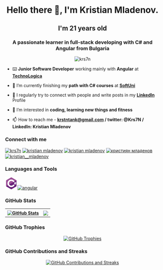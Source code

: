 <h1 align="center">Hello there 👋, I'm Kristian Mladenov.</h1>
<h2 align="center">I'm 21 years old</h2>
<h3 align="center">A passionate learner in full-stack developing with C# and Angular from Bulgaria</h3>

<p align="center"> <img src="https://komarev.com/ghpvc/?username=krs7n&label=Profile%20views&color=0e75b6&style=flat" alt="krs7n" /> </p>

- ⌨️ **Junior Software Developer** working mainly with **Angular** at <a href="http://www.technologica.com/" target="_blank">**TechnoLogica**</a>

- 🌱 I’m currently finishing my **path with C# courses** at <a href="https://softuni.bg/" target="_blank">**SoftUni**</a>

- 📝 I regularly try to connect with people and write posts in my <a href="https://www.linkedin.com/in/kristian-mladenov-5aaa6b246/" target="_blank">**LinkedIn**</a> Profile

- 👀 I’m interested in **coding, learning new things and fitness**

- 📫 How to reach me - **krstntank@gmail.com / twitter: @Krs7N / LinkedIn: Kristian Mladenov**

<h3 align="left">Connect with me</h3>
<p align="left">
<a href="https://twitter.com/krs7n" target="blank"><img align="center" src="https://raw.githubusercontent.com/rahuldkjain/github-profile-readme-generator/master/src/images/icons/Social/twitter.svg" alt="krs7n" height="30" width="40" /></a>
<a href="https://www.linkedin.com/in/kristian-mladenov-5aaa6b246/" target="blank"><img align="center" src="https://raw.githubusercontent.com/rahuldkjain/github-profile-readme-generator/master/src/images/icons/Social/linked-in-alt.svg" alt="kristian mladenov" height="30" width="40" /></a>
<a href="https://stackoverflow.com/users/18126073/kristian-mladenov" target="blank"><img align="center" src="https://raw.githubusercontent.com/rahuldkjain/github-profile-readme-generator/master/src/images/icons/Social/stack-overflow.svg" alt="kristian mladenov" height="30" width="40" /></a>
<a href="https://www.facebook.com/profile.php?id=100004233093938" target="blank"><img align="center" src="https://raw.githubusercontent.com/rahuldkjain/github-profile-readme-generator/master/src/images/icons/Social/facebook.svg" alt="кристиян младенов" height="30" width="40" /></a>
<a href="https://instagram.com/kristian__mladenov" target="blank"><img align="center" src="https://raw.githubusercontent.com/rahuldkjain/github-profile-readme-generator/master/src/images/icons/Social/instagram.svg" alt="kristian__mladenov" height="30" width="40" /></a>
</p>

<h3 align="left">Languages and Tools</h3>
<p align="left"><a href="https://docs.microsoft.com/en-us/dotnet/csharp/" target="_blank" rel="noreferrer"><img src="https://raw.githubusercontent.com/devicons/devicon/master/icons/csharp/csharp-original.svg" alt="csharp" width="40" height="40"/></a><a href="https://angular.dev/" target="_blank" rel="noreferrer"><img src="https://cdn.worldvectorlogo.com/logos/angular-icon.svg" alt="angular" width="40" height="40"/></a></p>

<h3 align="left">GitHub Stats</h3>

<table><tr><th><a href="#"><img align="center" src="https://camo.githubusercontent.com/765c31289dcc8be9e6dbd0a35ca5380c430320193492f20987203151b752bfe8/68747470733a2f2f6769746875622d726561646d652d73746174732e76657263656c2e6170702f6170693f757365726e616d653d6b7273376e2673686f775f69636f6e733d74727565266c6f63616c653d656e" alt="GitHub Stats" data-canonical-src="https://github-readme-stats.vercel.app/api?username=krs7n&show_icons=true&locale=en&amp;include_all_commits=true&amp;hide_border=true" style="max-width: 100%;"></a></th><th><a href="#"><img align="center" src="https://camo.githubusercontent.com/8ae10be15146790535eaaa20b88fb27d8b4d5fae575220877752a3c563fcbe9a/68747470733a2f2f6769746875622d726561646d652d73746174732e76657263656c2e6170702f6170692f746f702d6c616e67733f757365726e616d653d6b7273376e2673686f775f69636f6e733d74727565266c6f63616c653d656e266c61796f75743d636f6d70616374" data-canonical-src="https://github-readme-stats.vercel.app/api/top-langs?username=krs7n&show_icons=true&locale=en&layout=compact&amp;hide_border=true" style="max-width: 100%;"></a></th></tr></table>

<h3 align="left">GitHub Trophies</h3>

<p align="center"><a href="#"><img align="center" src="https://github-profile-trophy.vercel.app/?username=krs7n" alt="GitHub Trophies" /></a></p>

<h3 align="left">GitHub Contributions and Streaks</h3>

<p align="center"><a href="#"><img align="center" src="https://camo.githubusercontent.com/5f0acbe3e4c7b4c9b3126407cc310b5a62b4de3a41abcfdaf25e22548df508e3/68747470733a2f2f6769746875622d726561646d652d73747265616b2d73746174732e6865726f6b756170702e636f6d2f3f757365723d6b7273376e26" alt="GitHub Contributions and Streaks" data-canonical-src="https://github-readme-streak-stats.herokuapp.com/?user=krs7n&" style="max width: 100%;" /></a></p>

<!---
Krs7N/Krs7N is a ✨ special ✨ repository because its `README.md` (this file) appears on your GitHub profile.
You can click the Preview link to take a look at your changes.
--->
